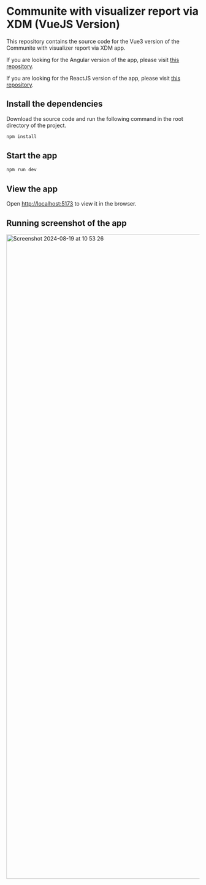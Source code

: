 # Communite with visualizer report via XDM (VueJS Version)

This repository contains the source code for the Vue3 version of the Communite with visualizer report via XDM app.

If you are looking for the Angular version of the app, please visit [this repository](https://github.com/datafor123/visualizer-xdm-demo-angular).

If you are looking for the ReactJS version of the app, please visit [this repository](https://github.com/datafor123/visualizer-xdm-demo).

## Install the dependencies

Download the source code and run the following command in the root directory of the project.

```bash
npm install
```

## Start the app

```bash
npm run dev
```

## View the app

Open [http://localhost:5173](http://localhost:5173) to view it in the browser.

## Running screenshot of the app

<img width="1680" alt="Screenshot 2024-08-19 at 10 53 26" src="https://github.com/user-attachments/assets/69f536a1-b5d0-425b-8d03-5cea349ba729">

